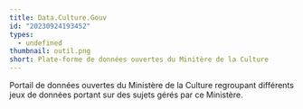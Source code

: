 ```yaml
---
title: Data.Culture.Gouv
id: "20230924193452"
types:
  - undefined
thumbnail: outil.png
short: Plate-forme de données ouvertes du Minitère de la Culture
---
```


Portail de données ouvertes du Ministère de la Culture regroupant différents jeux de données portant sur des sujets gérés par ce Ministère.